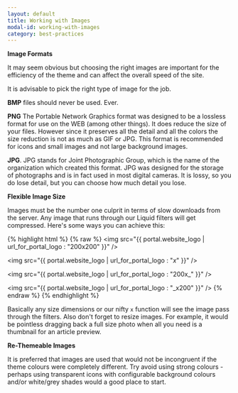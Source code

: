 ```yaml
---
layout: default
title: Working with Images
modal-id: working-with-images
category: best-practices
---
```


**Image Formats**

It may seem obvious but choosing the right images are important for the efficiency of the theme and can affect the overall speed of the site.

It is advisable to pick the right type of image for the job.

**BMP** files should never be used. Ever.

**PNG** The Portable Network Graphics format was designed to be a lossless format for use on the WEB (among other things). It does reduce the size of your files. However since it preserves all the detail and all the colors the size reduction is not as much as GIF or JPG. This format is recommended for icons and small images and not large background images.

**JPG**. JPG stands for Joint Photographic Group, which is the name of the organization which created this format. JPG was designed for the storage of photographs and is in fact used in most digital cameras. It is lossy, so you do lose detail, but you can choose how much detail you lose.

**Flexible Image Size**

Images must be the number one culprit in terms of slow downloads from the server. Any image that runs through our Liquid filters will get compressed. Here's some ways you can achieve this:

{% highlight html %}
{% raw %}
<img src="{{ portal.website_logo | url_for_portal_logo : "200x200" }}" />

<img src="{{ portal.website_logo | url_for_portal_logo : "_x_" }}" />

<img src="{{ portal.website_logo | url_for_portal_logo : "200x_" }}" />

<img src="{{ portal.website_logo | url_for_portal_logo : "_x200" }}" />
{% endraw %}
{% endhighlight %}

Basically any size dimensions or our nifty ``x`` function will see the image pass through the filters. Also don't forget to resize images. For example, it would be pointless dragging back a full size photo when all you need is a thumbnail for an article preview.

**Re-Themeable Images**

It is preferred that images are used that would not be incongruent if the theme colours were completely different. Try avoid using strong colours - perhaps using transparent icons with configurable background colours and/or white/grey shades would a good place to start.
